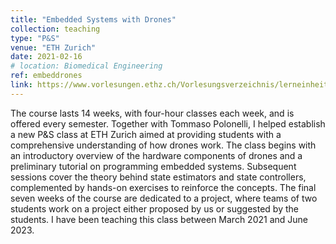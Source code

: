 ```yaml
---
title: "Embedded Systems with Drones"
collection: teaching
type: "P&S"
venue: "ETH Zurich"
date: 2021-02-16
# location: Biomedical Engineering
ref: embeddrones
link: https://www.vorlesungen.ethz.ch/Vorlesungsverzeichnis/lerneinheit.view?semkez=2024S&lerneinheitId=176856&lang=en
---
```


The course lasts 14 weeks, with four-hour classes each week, and is offered every semester. Together with Tommaso Polonelli, I helped establish a new P&S class at ETH Zurich aimed at providing students with a comprehensive understanding of how drones work. The class begins with an introductory overview of the hardware components of drones and a preliminary tutorial on programming embedded systems. Subsequent sessions cover the theory behind state estimators and state controllers, complemented by hands-on exercises to reinforce the concepts. The final seven weeks of the course are dedicated to a project, where teams of two students work on a project either proposed by us or suggested by the students. I have been teaching this class between March 2021 and June 2023.
